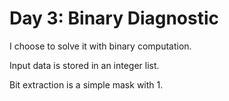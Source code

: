 # Day 3: Binary Diagnostic

I choose to solve it with binary computation.

Input data is stored in an integer list.

Bit extraction is a simple mask with 1.
